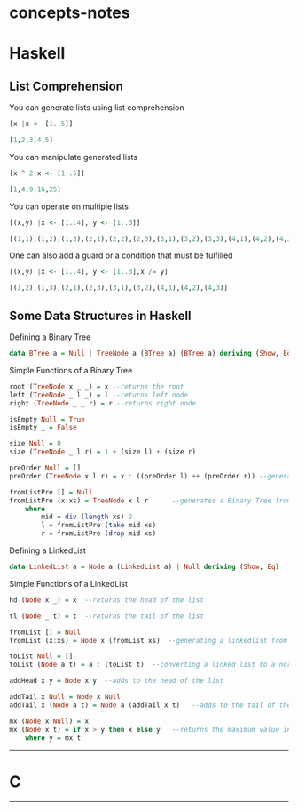 # concepts-notes

# Haskell 
## List Comprehension
You can generate lists using list comprehension 

```haskell
[x |x <- [1..5]]

[1,2,3,4,5]
```
You can manipulate generated lists 

```haskell
[x ^ 2|x <- [1..5]]

[1,4,9,16,25]
```
You can operate on multiple lists
```haskell
[(x,y) |x <- [1..4], y <- [1..3]]

[(1,1),(1,2),(1,3),(2,1),(2,2),(2,3),(3,1),(3,2),(3,3),(4,1),(4,2),(4,3)]
```

One can also add a guard or a condition that must be fulfilled
```haskell
[(x,y) |x <- [1..4], y <- [1..3],x /= y]

[(1,2),(1,3),(2,1),(2,3),(3,1),(3,2),(4,1),(4,2),(4,3)]
```
## Some Data Structures in Haskell
Defining a Binary Tree
```haskell
data BTree a = Null | TreeNode a (BTree a) (BTree a) deriving (Show, Eq)
```
Simple Functions of a Binary Tree
```haskell 
root (TreeNode x _ _) = x --returns the root
left (TreeNode _ l _) = l --returns left node
right (TreeNode _ _ r) = r --returns right node

isEmpty Null = True
isEmpty _ = False

size Null = 0
size (TreeNode _ l r) = 1 + (size l) + (size r)

preOrder Null = []
preOrder (TreeNode x l r) = x : ((preOrder l) ++ (preOrder r)) --generates the preorder traversal of a tree

fromListPre [] = Null
fromListPre (x:xs) = TreeNode x l r      --generates a Binary Tree from a given preorder traversal 
    where
        mid = div (length xs) 2
        l = fromListPre (take mid xs)
        r = fromListPre (drop mid xs)
``` 
Defining a LinkedList
```haskell
data LinkedList a = Node a (LinkedList a) | Null deriving (Show, Eq)
```
Simple Functions of a LinkedList
```haskell
hd (Node x _) = x  --returns the head of the list

tl (Node _ t) = t  --returns the tail of the list

fromList [] = Null
fromList (x:xs) = Node x (fromList xs)  --generating a linkedlist from a given normal list

toList Null = []
toList (Node a t) = a : (toList t)  --converting a linked list to a normal list

addHead x y = Node x y  --adds to the head of the list 

addTail x Null = Node x Null
addTail x (Node a t) = Node a (addTail x t)   --adds to the tail of the list

mx (Node x Null) = x
mx (Node x t) = if x > y then x else y   --returns the maximum value in the list
    where y = mx t
```

-----------------------------------------------------
# C
---

